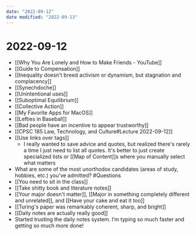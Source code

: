 ```yaml
---
date: "2022-09-12"
date modified: "2022-09-13"
---
```


# 2022-09-12
- [[Why You Are Lonely and How to Make Friends - YouTube]]
- [[Guide to Compensation]]
- [[Inequality doesn't breed activism or dynamism, but stagnation and complacency]]
- [[Synechdoche]]
- [[Unintentional uses]]
- [[Suboptimal Equilibrium]]
- [[Collective Action]]
- [[My Favorite Apps for MacOS]]
- [[Lefties in Baseball]]
- [[Bad people have an incentive to appear trustworthy]]
- [[CPSC 185 Law, Technology, and Culture#Lecture 2022-09-12]]
- [[Use links over tags]]
	- I really wanted to save advice and quotes, but realized there's rarely a time I just need to list all quotes. It's better to just create specialized lists or [[Map of Content]]s where you manually select what matters
- What are some of the most unorthodox candidates (areas of study, hobbies, etc.) you've admitted? #Questions
- [[You need to sit in the class]]
- [[Take shitty book and literature notes]]
- [[Your major doesn't matter]], [[Major in something completely different and unrelated]], and [[Have your cake and eat it too]]
- [[Turing's paper was remarkably coherent, sharp, and bright]]
- [[Daily notes are actually really good]]
- Started trusting the daily notes system. I’m typing so much faster and getting so much more done!
